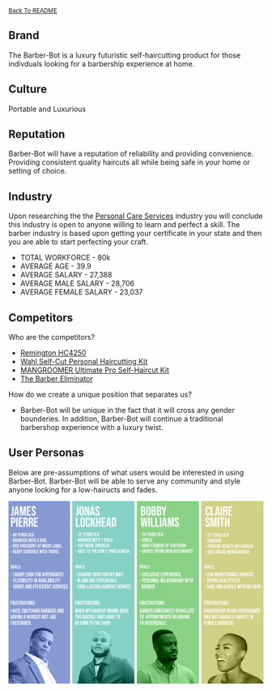 <small>[Back To README](https://github.com/maubanel/Barber-Bot) </small>


## Brand
The Barber-Bot is a luxury futuristic self-haircutting product for those indivduals looking for a barbership experience at home.

## Culture
Portable and Luxurious

## Reputation  
Barber-Bot will have a reputation of reliability and providing convenience. Providing consistent quality haircuts all while being safe in your home or setting of choice.

## Industry

Upon researching the the [Personal Care Services](https://datausa.io/profile/soc/barbers#about) industry you will conclude this industry is open to anyone willing to learn and perfect a skill. The barber industry is based upon getting your certificate in your state and then you are able to start perfecting your craft.

- TOTAL WORKFORCE - 80k
- AVERAGE AGE - 39.9
- AVERAGE SALARY - 27,388
- AVERAGE MALE SALARY - 28,706
- AVERAGE FEMALE SALARY - 23,037


## Competitors
Who are the competitors?
-	[Remington HC4250](https://www.remingtonproducts.com/products/mens/clippers-and-trimmers/hair-clippers/hc4250-shortcut-clipper-pro.aspx)
-	[Wahl Self-Cut Personal Haircutting Kit](https://wahlusa.com/products/self-cut-pro-79467.html)
-	[MANGROOMER Ultimate Pro Self-Haircut Kit](https://www.amazon.com/MANGROOMER-ULTIMATE-Self-Haircut-Clippers-Waterproof/dp/B0745SC21L/ref=asc_df_B0745SC21L/?tag=hyprod-20&linkCode=df0&hvadid=312139826288&hvpos=&hvnetw=g&hvrand=10675250888390838668&hvpone=&hvptwo=&hvqmt=&hvdev=c&hvdvcmdl=&hvlocint=&hvlocphy=9025387&hvtargid=pla-633310957357&psc=1)
- [The Barber Eliminator](https://www.hammacher.com/product/barber-eliminator)

How do we create a unique position that separates us?

- Barber-Bot will be unique in the fact that it will cross any gender bounderies. In addition, Barber-Bot will continue a traditional barbershop experience with a luxury twist.

## User Personas
Below are pre-assumptions of what users would be interested in using Barber-Bot. Barber-Bot will be able to serve any community and style anyone looking for a low-hairucts and fades.

 <img src="images/personas.png">

